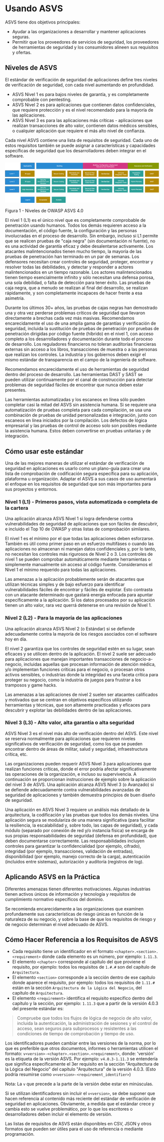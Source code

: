 # Usando ASVS

ASVS tiene dos objetivos principales: 

* Ayudar a las organizaciones a desarrollar y mantener aplicaciones seguras.
* Permitir que los proveedores de servicios de seguridad, los proveedores de herramientas de seguridad y los consumidores alineen sus requisitos y ofertas.

## Niveles de ASVS

El estándar de verificación de seguridad de aplicaciones define tres niveles de verificación de seguridad, con cada nivel aumentando en profundidad.

* ASVS Nivel 1 es para bajos niveles de garantía, y es completamente comprobable con pentesting.
* ASVS Nivel 2 es para aplicaciones que contienen datos confidenciales, que requiere protección y es el nivel recomendado para la mayoría de las aplicaciones.
* ASVS Nivel 3 es para las aplicaciones más críticas - aplicaciones que realizan transacciones de alto valor, contienen datos médicos sensibles, o cualquier aplicación que requiere el más alto nivel de confianza.

Cada nivel ASVS contiene una lista de requisitos de seguridad. Cada uno de estos requisitos también se puede asignar a características y capacidades específicas de seguridad que los desarrolladores deben integrar en el software.

![Niveles de ASVS](../images/asvs_40_levels.png "Niveles de ASVS")

Figura 1 - Niveles de OWASP ASVS 4.0

El nivel 1 (L1) es el único nivel que es completamente comprobable de penetración usando humanos. Todos los demás requieren acceso a la documentación, el código fuente, la configuración y las personas involucradas en el proceso de desarrollo. Sin embargo, incluso si L1 permite que se realicen pruebas de "caja negra" (sin documentación ni fuente), no es una actividad de garantía eficaz y debe desalentarse activamente. Los atacantes malintencionados tienen mucho tiempo, la mayoría de las pruebas de penetración han terminado en un par de semanas. Los defensores necesitan crear controles de seguridad, proteger, encontrar y resolver todas las debilidades, y detectar y responder a actores malintencionados en un tiempo razonable. Los actores malintencionados tienen tiempo esencialmente infinito y sólo necesitan una defensa porosa, una sola debilidad, o falta de detección para tener éxito. Las pruebas de caja negra, que a menudo se realizan al final del desarrollo, se realizan rápidamente, y son completamente incapaces de hacer frente a esa asimetría.

Durante los últimos 30+ años, las pruebas de cajas negras han demostrado una y otra vez perderse problemas críticos de seguridad que llevaron directamente a brechas cada vez más masivas. Recomendamos encarecidamente el uso de una amplia gama de garantías y verificación de seguridad, incluida la sustitución de pruebas de penetración por pruebas de penetración dirigidas por código fuente (híbrido) en el nivel 1, con acceso completo a los desarrolladores y documentación durante todo el proceso de desarrollo. Los reguladores financieros no toleran auditorías financieras externas sin acceso a los libros, transacciones de muestra o a las personas que realizan los controles. La industria y los gobiernos deben exigir el mismo estándar de transparencia en el campo de la ingeniería de software.

Recomendamos encarecidamente el uso de herramientas de seguridad dentro del proceso de desarrollo. Las herramientas DAST y SAST se pueden utilizar continuamente por el canal de construcción para detectar problemas de seguridad fáciles de encontrar que nunca deben estar presentes.

Las herramientas automatizadas y los escaneos en línea sólo pueden completar casi la mitad del ASVS sin asistencia humana. Si se requiere una automatización de pruebas completa para cada compilación, se usa una combinación de pruebas de unidad personalizadas e integración, junto con escaneos en línea iniciados por la compilación. Los defectos de lógica empresarial y las pruebas de control de acceso solo son posibles mediante la asistencia humana. Estos deben convertirse en pruebas unitarias y de integración.

## Cómo usar este estándar

Una de las mejores maneras de utilizar el estándar de verificación de seguridad en aplicaciones es usarlo como un plano-guía para crear una lista de comprobación de codificación segura específica para su aplicación, plataforma u organización. Adaptar el ASVS a sus casos de uso aumentará el enfoque en los requisitos de seguridad que son más importantes para sus proyectos y entornos.

### Nivel 1 (L1) - Primeros pasos, vista automatizada o completa de la cartera

Una aplicación alcanza ASVS Nivel 1 si logra defenderse contra vulnerabilidades de seguridad de aplicaciones que son fáciles de descubrir, e incluido el Top 10 de OWASP y otras listas de comprobación similares.

El nivel 1 es el mínimo por el que todas las aplicaciones deben esforzarse. También es útil como primer paso en un esfuerzo multifáses o cuando las aplicaciones no almacenan ni manejan datos confidenciales y, por lo tanto, no necesitan los controles más rigurosos de Nivel 2 o 3. Los controles de nivel 1 se pueden comprobar automáticamente mediante herramientas o simplemente manualmente sin acceso al código fuente. Consideramos el Nivel 1 el mínimo requerido para todas las aplicaciones. 

Las amenazas a la aplicación probablemente serán de atacantes que utilizan técnicas simples y de bajo esfuerzo para identificar vulnerabilidades fáciles de encontrar y fáciles de explotar. Esto contrasta con un atacante determinado que gastará energía enfocada para apuntar específicamente a la aplicación. Si los datos procesados por su aplicación tienen un alto valor, rara vez querrá detenerse en una revisión de Nivel 1.

### Nivel 2 (L2) - Para la mayoría de las aplicaciones

Una aplicación alcanza ASVS Nivel 2 (o Estándar) si se defiende adecuadamente contra la mayoría de los riesgos asociados con el software hoy en día.

El nivel 2 garantiza que los controles de seguridad estén en su lugar, sean eficaces y se utilicen dentro de la aplicación. El nivel 2 suele ser adecuado para aplicaciones que manejan importantes transacciones de negocio-a-negocio, incluidas aquellas que procesan información de atención médica, y/o implementan funciones críticas para el negocio, o procesan otros activos sensibles, o industrias donde la integridad es una faceta crítica para proteger su negocio, como la industria de juegos para frustrar a los tramposos y game hacks.

Las amenazas a las aplicaciones de nivel 2 suelen ser atacantes calificados y motivados que se centran en objetivos específicos utilizando herramientas y técnicas, que son altamente practicadas y eficaces para descubrir y explotar las debilidades dentro de las aplicaciones.

### Nivel 3 (L3) - Alto valor, alta garantía o alta seguridad

ASVS Nivel 3 es el nivel más alto de verificación dentro del ASVS. Este nivel se reserva normalmente para aplicaciones que requieren niveles significativos de verificación de seguridad, como los que se pueden encontrar dentro de áreas de militar, salud y seguridad, infraestructura crítica, etc.

Las organizaciones pueden requerir ASVS Nivel 3 para aplicaciones que realizan funciones críticas, donde el error podría afectar significativamente las operaciones de la organización, e incluso su supervivencia. A continuación se proporcionan instrucciones de ejemplo sobre la aplicación del nivel 3 de ASVS. Una aplicación alcanza ASVS Nivel 3 (o Avanzado) si se defiende adecuadamente contra vulnerabilidades avanzadas de seguridad de aplicaciones y también demuestra principios de buen diseño de seguridad.

Una aplicación en ASVS Nivel 3 requiere un análisis más detallado de la arquitectura, la codificación y las pruebas que todos los demás niveles. Una aplicación segura se modulariza de una manera significativa (para facilitar la resiliencia, la escalabilidad y, sobre todo, las capas de seguridad), y cada módulo (separado por conexión de red y/o instancia física) se encarga de sus propias responsabilidades de seguridad (defensa en profundidad), que deben documentarse correctamente. Las responsabilidades incluyen controles para garantizar la confidencialidad (por ejemplo, cifrado), integridad (por ejemplo, transacciones, validación de entradas), disponibilidad (por ejemplo, manejo correcto de la carga), autenticación (incluidos entre sistemas), autorización y auditoría (registros de log).

## Aplicando ASVS en la Práctica

Diferentes amenazas tienen diferentes motivaciones. Algunas industrias tienen activos únicos de información y tecnología y requisitos de cumplimiento normativo específicos del dominio.

Se recomienda encarecidamente a las organizaciones que examinen profundamente sus características de riesgo únicas en función de la naturaleza de su negocio, y sobre la base de que los requisitos de riesgo y de negocio determinan el nivel adecuado de ASVS.

## Cómo Hacer Referencia a los Requisitos de ASVS

 - Cada requisito tiene un identificador en el formato `<chapter>.<section>.<requirement>` donde cada elemento es un número, por ejemplo: `1.11.3`.
 - El elemento `<chapter>` corresponde al capítulo del que proviene el requisito, por ejemplo: todos los requisitos de `1.#.#` son del capítulo de `Arquitectura`.
 - El elemento `<section>` corresponde a la sección dentro de ese capítulo donde aparece el requisito, por ejemplo: todos los requisitos de `1.11.#` están en la sección `Arquitectura de la Lógica del Negocio`, del capítulo de `Arquitectura`. 
 - El elemento `<requirement>` identifica el requisito específico dentro del capítulo y la sección, por ejemplo: `1.11.3` que a partir de la versión 4.0.3 del presente estándar es:

> Compruebe que todos los flujos de lógica de negocio de alto valor, incluida la autenticación, la administración de sesiones y el control de acceso, sean seguros para subprocesos y resistentes a las condiciones de tiempo de comprobación y tiempo de uso.

Los identificadores pueden cambiar entre las versiones de la norma, por lo que es preferible que otros documentos, informes o herramientas utilicen el formato: `v<version>-<chapter>.<section>.<requirement>`, donde: 'versión' es la etiqueta de la versión ASVS. Por ejemplo: `v4.0.3-1.11.3` se entendería que significa específicamente el 3er requisito en la sección "Arquitectura de la Lógica del Negocio" del capítulo "Arquitectura" de la versión 4.0.3. (Esto podría resumirse como `v<version>-<requirement_identifier>`)

Nota: La `v` que precede a la parte de la versión debe estar en minúsculas.

Si se utilizan identificadores sin incluir el `v<version>`, se debe suponer que hacen referencia al contenido más reciente del estándar de verificación de seguridad en aplicaciones. Obviamente, a medida que el estándar crece y cambia esto se vuelve problemático, por lo que los escritores o desarrolladores deben incluir el elemento de versión.

Las listas de requisitos de ASVS están disponibles en CSV, JSON y otros formatos que pueden ser útiles para el uso de referencia o mediante programación.
